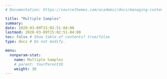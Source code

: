 ```yaml
---
# Documentation: https://sourcethemes.com/academic/docs/managing-content/

title: "Multiple Samples"
summary:
date: 2020-03-09T15:02:51-04:00
lastmod: 2020-03-09T15:02:51-04:00
toc: false # Show table of contents? true/false
type: docs # Do not modify.

menu:
  nonparam-stat:
    name: Multiple Samples
    # parent: YourParentID
    weight: 30
---
```

